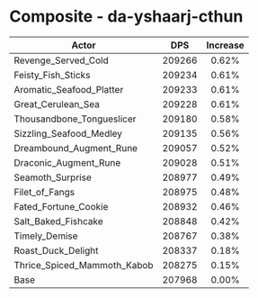 # Composite - da-yshaarj-cthun
| Actor | DPS | Increase |
|---|:---:|:---:|
|Revenge_Served_Cold|209266|0.62%|
|Feisty_Fish_Sticks|209234|0.61%|
|Aromatic_Seafood_Platter|209233|0.61%|
|Great_Cerulean_Sea|209228|0.61%|
|Thousandbone_Tongueslicer|209180|0.58%|
|Sizzling_Seafood_Medley|209135|0.56%|
|Dreambound_Augment_Rune|209057|0.52%|
|Draconic_Augment_Rune|209028|0.51%|
|Seamoth_Surprise|208977|0.49%|
|Filet_of_Fangs|208975|0.48%|
|Fated_Fortune_Cookie|208932|0.46%|
|Salt_Baked_Fishcake|208848|0.42%|
|Timely_Demise|208767|0.38%|
|Roast_Duck_Delight|208337|0.18%|
|Thrice_Spiced_Mammoth_Kabob|208275|0.15%|
|Base|207968|0.00%|
